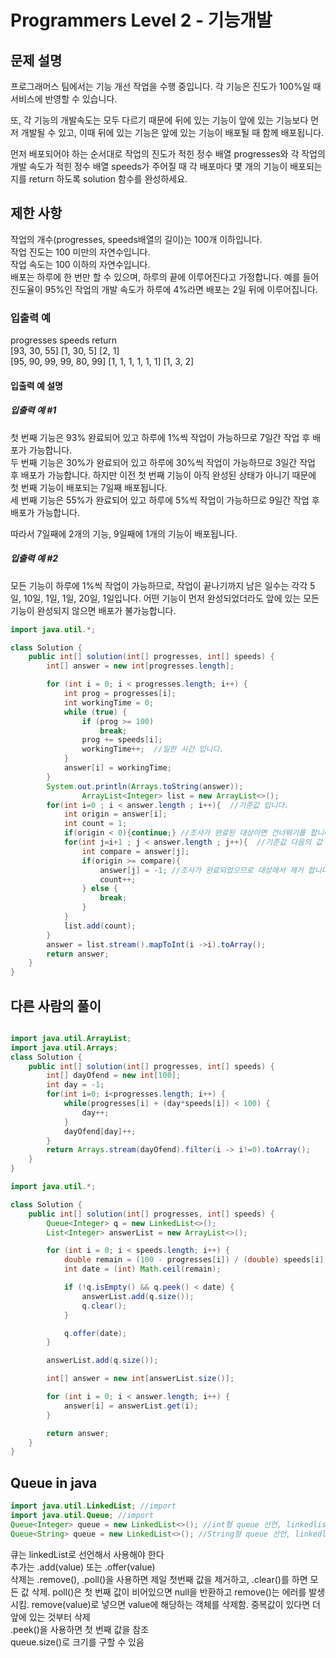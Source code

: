 
# Programmers Level 2 - 기능개발
## 문제 설명
프로그래머스 팀에서는 기능 개선 작업을 수행 중입니다. 각 기능은 진도가 100%일 때 서비스에 반영할 수 있습니다.     

또, 각 기능의 개발속도는 모두 다르기 때문에 뒤에 있는 기능이 앞에 있는 기능보다 먼저 개발될 수 있고, 이때 뒤에 있는 기능은 앞에 있는 기능이 배포될 때 함께 배포됩니다.     

먼저 배포되어야 하는 순서대로 작업의 진도가 적힌 정수 배열 progresses와 각 작업의 개발 속도가 적힌 정수 배열 speeds가 주어질 때 각 배포마다 몇 개의 기능이 배포되는지를 return 하도록 solution 함수를 완성하세요.

## 제한 사항
작업의 개수(progresses, speeds배열의 길이)는 100개 이하입니다.    
작업 진도는 100 미만의 자연수입니다.    
작업 속도는 100 이하의 자연수입니다.     
배포는 하루에 한 번만 할 수 있으며, 하루의 끝에 이루어진다고 가정합니다. 예를 들어 진도율이 95%인 작업의 개발 속도가 하루에 4%라면 배포는 2일 뒤에 이루어집니다.     
### 입출력 예
progresses	speeds	return      
[93, 30, 55]	[1, 30, 5]	[2, 1]      
[95, 90, 99, 99, 80, 99]	[1, 1, 1, 1, 1, 1]	[1, 3, 2]      
#### 입출력 예 설명
##### 입출력 예 #1
첫 번째 기능은 93% 완료되어 있고 하루에 1%씩 작업이 가능하므로 7일간 작업 후 배포가 가능합니다.      
두 번째 기능은 30%가 완료되어 있고 하루에 30%씩 작업이 가능하므로 3일간 작업 후 배포가 가능합니다. 하지만 이전 첫 번째 기능이 아직 완성된 상태가 아니기 때문에 첫 번째 기능이 배포되는 7일째 배포됩니다.     
세 번째 기능은 55%가 완료되어 있고 하루에 5%씩 작업이 가능하므로 9일간 작업 후 배포가 가능합니다.     

따라서 7일째에 2개의 기능, 9일째에 1개의 기능이 배포됩니다.     

##### 입출력 예 #2
모든 기능이 하루에 1%씩 작업이 가능하므로, 작업이 끝나기까지 남은 일수는 각각 5일, 10일, 1일, 1일, 20일, 1일입니다. 어떤 기능이 먼저 완성되었더라도 앞에 있는 모든 기능이 완성되지 않으면 배포가 불가능합니다.

     
```java
import java.util.*;

class Solution {
    public int[] solution(int[] progresses, int[] speeds) {
        int[] answer = new int[progresses.length];

        for (int i = 0; i < progresses.length; i++) {
            int prog = progresses[i];
            int workingTime = 0;
            while (true) {
                if (prog >= 100)
                    break;
                prog += speeds[i];
                workingTime++;  //일한 시간 입니다.
            }
            answer[i] = workingTime;
        }
        System.out.println(Arrays.toString(answer));
                ArrayList<Integer> list = new ArrayList<>();
        for(int i=0 ; i < answer.length ; i++){  //기준값 입니다.
            int origin = answer[i];
            int count = 1;
            if(origin < 0){continue;} //조사가 완료된 대상이면 건너뛰기를 합니다.
            for(int j=i+1 ; j < answer.length ; j++){  //기준값 다음의 값 입니다.
            	int compare = answer[j];
            	if(origin >= compare){
            		answer[j] = -1; //조사가 완료되었으므로 대상에서 제거 합니다.
            		count++;
            	} else {
            		break;
            	}
            }
            list.add(count);
        }        
        answer = list.stream().mapToInt(i ->i).toArray();
        return answer;
    }
}


```

## 다른 사람의 풀이

```java

import java.util.ArrayList;
import java.util.Arrays;
class Solution {
    public int[] solution(int[] progresses, int[] speeds) {
        int[] dayOfend = new int[100];
        int day = -1;
        for(int i=0; i<progresses.length; i++) {
            while(progresses[i] + (day*speeds[i]) < 100) {
                day++;
            }
            dayOfend[day]++;
        }
        return Arrays.stream(dayOfend).filter(i -> i!=0).toArray();
    }
}

````

```java
import java.util.*;

class Solution {
    public int[] solution(int[] progresses, int[] speeds) {
        Queue<Integer> q = new LinkedList<>();
        List<Integer> answerList = new ArrayList<>();

        for (int i = 0; i < speeds.length; i++) {
            double remain = (100 - progresses[i]) / (double) speeds[i];
            int date = (int) Math.ceil(remain);

            if (!q.isEmpty() && q.peek() < date) {
                answerList.add(q.size());
                q.clear();
            }

            q.offer(date);
        }

        answerList.add(q.size());

        int[] answer = new int[answerList.size()];

        for (int i = 0; i < answer.length; i++) {
            answer[i] = answerList.get(i);
        }

        return answer;
    }
}
```





## Queue in java
```java
import java.util.LinkedList; //import
import java.util.Queue; //import
Queue<Integer> queue = new LinkedList<>(); //int형 queue 선언, linkedlist 이용
Queue<String> queue = new LinkedList<>(); //String형 queue 선언, linkedlist 이용
```
큐는 linkedList로 선언해서 사용해야 한다   
추가는 .add(value) 또는 .offer(value)      
삭제는 .remove(), .poll()을 사용하면 제일 첫번째 값을 제거하고, .clear()를 하면 모든 값 삭제. poll()은 첫 번째 값이 비어있으면 null을 반환하고 remove()는 에러를 발생시킴. remove(value)로 넣으면 value에 해당하는 객체를 삭제함. 중복값이 있다면 더 앞에 있는 것부터 삭제      
.peek()을 사용하면 첫 번째 값을 참조     
queue.size()로 크기를 구할 수 있음 
